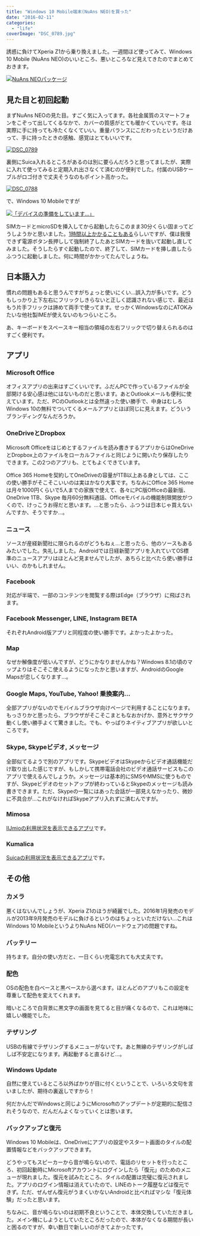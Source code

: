 ```yaml
---
title: "Windows 10 Mobile端末(NuAns NEO)を買った"
date: "2016-02-11"
categories: 
  - "life"
coverImage: "DSC_0789.jpg"
---
```


誘惑に負けてXperia Z1から乗り換えました。一週間ほど使ってみて、Windows 10 Mobile (NuAns NEO)のいいところ、悪いところなど見えてきたのでまとめておきます。

[![NuAns NEOパッケージ](images/DSC_0785-1024x576.jpg)](http://junkato.jp/ja/blog/wp-content/uploads/2016/02/DSC_0785.jpg)

## 見た目と初回起動

まずNuAns NEOの見た目。すごく気に入ってます。各社金属質のスマートフォンをこぞって出してくるなかで、カバーの質感がとても暖かくていいです。冬は実際に手に持っても冷たくなくていい。重量バランスにこだわったというだけあって、手に持ったときの感触、感覚はとてもいいです。

[![DSC_0789](images/DSC_0789-1024x576.jpg)](http://junkato.jp/ja/blog/wp-content/uploads/2016/02/DSC_0789.jpg)

裏側にSuica入れるところがあるのは別に要らんだろうと思ってましたが、実際に入れて使ってみると定期入れ出さなくて済むのが便利でした。付属のUSBケーブルがロゴ付きで丈夫そうなのもポイント高かった。

[![DSC_0788](images/DSC_0788-1024x576.jpg)](http://junkato.jp/ja/blog/wp-content/uploads/2016/02/DSC_0788.jpg)

で、Windows 10 Mobileですが

[![「デバイスの準備をしています…」](images/DSC_0790-1024x576.jpg)](http://junkato.jp/ja/blog/wp-content/uploads/2016/02/DSC_0790.jpg)

SIMカードとmicroSDを挿入してから起動したらこのまま30分くらい固まってどうしようかと思いました。[1時間以上かかることもある](http://neo.nuans.jp/support/faq/115/)らしいですが、僕は我慢できず電源ボタン長押しして強制終了したあとSIMカードを抜いて起動し直してみました。そうしたらすぐ起動したので、終了して、SIMカードを挿し直したらふつうに起動しました。何に時間がかかってたんでしょうね。

## 日本語入力

慣れの問題もあると思うんですがちょっと使いにくい…誤入力が多いです。どうもしっかり上下左右にフリックしきらないと正しく認識されない感じで、最近はもう片手フリックは諦めて両手で使ってます。せっかくWindowsなのにATOKみたいな他社製IMEが使えないのもつらいところ。

あ、キーボードをスペースキー相当の領域の左右フリックで切り替えられるのはすごく便利です。

## アプリ

### Microsoft Office

オフィスアプリの出来はすごくいいです。ふだんPCで作っているファイルが全部開ける安心感は他にはないものだと思います。あとOutlookメールも便利に使えています。ただ、PCのOutlookとは全然違った使い勝手で、中身はむしろWindows 10の無料でついてくるメールアプリとほぼ同じに見えます。どういうブランディングなんだろうか。

### OneDriveとDropbox

Microsoft Officeをはじめとするファイルを読み書きするアプリからはOneDriveとDropbox上のファイルをローカルファイルと同じように開いたり保存したりできます。この2つのアプリも、とてもよくできています。

Office 365 Homeを契約してOneDriveの容量が1TB以上ある身としては、ここの使い勝手がそこそこいいのは実はかなり大事です。ちなみにOffice 365 Homeは月々1000円くらいで5人までの家族で使えて、各々にPC版Officeの最新版、OneDrive 1TB、Skype 毎月60分無料通話、Officeモバイルの機能制限開放がつくので、けっこうお得だと思います。…と思ったら、ふつうは日本じゃ買えないんですか、そうですか…。

### ニュース

ソースが産経新聞社に限られるのがどうもねぇ…と思ったら、他のソースもあるみたいでした。失礼しました。Androidでは日経新聞アプリを入れていてOS標準のニュースアプリはほとんど見ませんでしたが、あちらと比べたら使い勝手はいい、のかもしれません。

### Facebook

対応が半端で、一部のコンテンツを閲覧する際はEdge（ブラウザ）に飛ばされます。

### Facebook Messenger, LINE, Instagram BETA

それぞれAndroid版アプリと同程度の使い勝手です。よかったよかった。

### Map

なぜか解像度が低いんですが、どうにかなりませんかね？Windows 8.1の頃のマップよりはそこそこ使えるようになったかと思いますが、AndroidのGoogle Mapsが恋しくなります…。

### Google Maps, YouTube, Yahoo! 乗換案内…

全部アプリがないのでモバイルブラウザ向けページで利用することになります。もっさりかと思ったら、ブラウザがそこそこまともなおかげか、意外とサクサク動くし使い勝手よくて驚きました。でも、やっぱりネイティブアプリが欲しいところです。

### Skype, Skypeビデオ, メッセージ

全部似てるようで別のアプリです。SkypeビデオはSkypeからビデオ通話機能だけ取り出した感じですが、もしかして携帯電話会社のビデオ通話サービスもこのアプリで使えるんでしょうか。メッセージは基本的にSMSやMMSに使うものですが、Skypeビデオのセットアップが終わっているとSkypeのメッセージも読み書きできます。ただ、Skypeの一覧にはあった会話が一部見えなかったり、微妙に不具合が…これがなければSkypeアプリ入れずに済むんですが。

### Mimosa

[IIJmioの利用状況を表示できるアプリ](https://www.microsoft.com/ja-jp/store/apps/mimosa/9nblggh1mk3v)です。

### Kumalica

[Suicaの利用状況を表示できるアプリ](https://www.microsoft.com/ja-jp/store/apps/kumalica/9nblggh5ckz9)です。

## その他

### カメラ

悪くはないんでしょうが、Xperia Z1のほうが綺麗でした。2016年1月発売のモデルが2013年9月発売のモデルに負けるというのはちょっといただけない…これはWindows 10 MobileというよりNuAns NEO(ハードウェア)の問題ですね。

### バッテリー

持ちます。自分の使い方だと、一日くらい充電忘れても大丈夫です。

### 配色

OSの配色を白ベースと黒ベースから選べます。ほとんどのアプリもこの設定を尊重して配色を変えてくれます。

暗いところで白背景に黒文字の画面を見てると目が痛くなるので、これは地味に嬉しい機能でした。

### テザリング

USBの有線でテザリングするメニューがないです。あと無線のテザリングがしばしば不安定になります。再起動すると直るけど…。

### Windows Update

自然に使えているところ以外ばかりが目に付くということで、いろいろ文句を言いましたが、期待の裏返しですから！

何だかんだでWindowsと同じようにMicrosoftのアップデートが定期的に配信されそうなので、だんだんよくなっていくとは思います。

### バックアップと復元

Windows 10 Mobileは、OneDriveにアプリの設定やスタート画面のタイルの配置情報などをバックアップできます。

どうやってもスピーカーから音が鳴らないので、電話のリセットを行ったところ、初回起動時にMicrosoftアカウントにログインしたら「復元」のためのメニューが現れました。復元を試みたところ、タイルの配置は完璧に復元されました。アプリのログイン情報は消えていたので、LINEのトーク履歴などは復元できず。ただ、ぜんぜん復元がうまくいかないAndroidと比べればマシな「復元体験」だったと思います。

ちなみに、音が鳴らないのは初期不良ということで、本体交換していただきました。メイン機にしようとしていたところだったので、本体がなくなる期間が長いと困るのですが、幸い数日で新しいのがきてよかったです。

